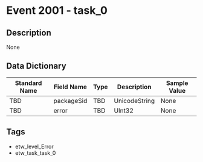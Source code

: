 # Event 2001 - task_0

## Description
None

## Data Dictionary
|Standard Name|Field Name|Type|Description|Sample Value|
|---|---|---|---|---|
|TBD|packageSid|TBD|UnicodeString|None|None|
|TBD|error|TBD|UInt32|None|None|

## Tags
* etw_level_Error
* etw_task_task_0
